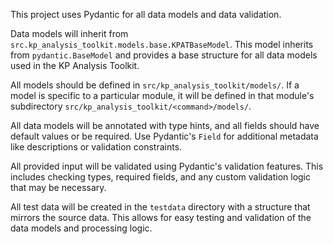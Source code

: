 This project uses Pydantic for all data models and data validation.

Data models will inherit from `src.kp_analysis_toolkit.models.base.KPATBaseModel`.  This model inherits from `pydantic.BaseModel` and provides a base structure for all data models used in the KP Analysis Toolkit.

All models should be defined in `src/kp_analysis_toolkit/models/`.  If a model is specific to a particular module, it will be defined in that module's subdirectory `src/kp_analysis_toolkit/<command>/models/`.

All data models will be annotated with type hints, and all fields should have default values or be required.  Use Pydantic's `Field` for additional metadata like descriptions or validation constraints.

All provided input will be validated using Pydantic's validation features. This includes checking types, required fields, and any custom validation logic that may be necessary.

All test data will be created in the `testdata` directory with a structure that mirrors the source data.  This allows for easy testing and validation of the data models and processing logic.